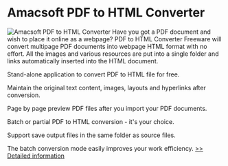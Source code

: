 # Amacsoft PDF to HTML Converter
![Amacsoft PDF to HTML Converter](https://mycommerce.akamaized.net/api/pimages/P300924587/BIG/300924587.PNG)
Have you got a PDF document and wish to place it online as a webpage? PDF to HTML Converter Freeware will convert multipage PDF documents into webpage HTML format with no effort. All the images and various resources are put into a single folder and links automatically inserted into the HTML document.

Stand-alone application to convert PDF to HTML file for free.

Maintain the original text content, images, layouts and hyperlinks after conversion.

Page by page preview PDF files after you import your PDF documents.

Batch or partial PDF to HTML conversion - it's your choice.

Support save output files in the same folder as source files.

The batch conversion mode easily improves your work efficiency.
[>> Detailed information](https://secure.shareit.com/shareit/product.html?productid=300924587&affiliateid=200057808)